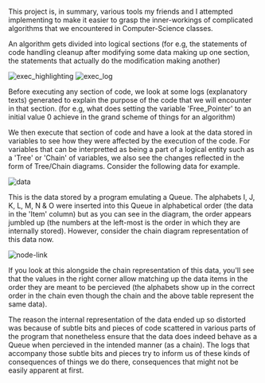 This project is, in summary, various tools my friends and I attempted implementing to make it easier to grasp the inner-workings of complicated algorithms that we encountered in Computer-Science classes.

An algorithm gets divided into logical sections (for e.g, the statements of code handling cleanup after modifying some data making up one section, the statements that actually do the modification making another)

![exec_highlighting](https://user-images.githubusercontent.com/34099661/112932300-647edb80-913d-11eb-9428-3439337d89b7.png)
![exec_log](https://user-images.githubusercontent.com/34099661/112932354-7791ab80-913d-11eb-9471-3ddbe5acf24d.png)

Before executing any section of code, we look at some logs (explanatory texts) generated to explain the purpose of the code that we will encounter in that section. (for e.g, what does setting the variable 'Free_Pointer' to an initial value 0 achieve in the grand scheme of things for an algorithm)

We then execute that section of code and have a look at the data stored in variables to see how they were affected by the execution of the code. For variables that can be interpretted as being a part of a logical entity such as a 'Tree' or 'Chain' of variables, we also see the changes reflected in the form of Tree/Chain diagrams. Consider the following data for example.

![data](https://user-images.githubusercontent.com/34099661/112932399-8b3d1200-913d-11eb-9341-ee238de4a040.png)

This is the data stored by a program emulating a Queue. The alphabets I, J, K, L, M, N & O were inserted into this Queue in alphabetical order (the data in the 'Item' column) but as you can see in the diagram, the order appears jumbled up (the numbers at the left-most is the order in which they are internally stored). However, consider the chain diagram representation of this data now.

![node-link](https://user-images.githubusercontent.com/34099661/112932433-9ee87880-913d-11eb-83c0-396f3a9d6c59.png)

If you look at this alongside the chain representation of this data, you'll see that the values in the right corner allow matching up the data items in the order they are meant to be percieved (the alphabets show up in the correct order in the chain even though the chain and the above table represent the same data). 

The reason the internal representation of the data ended up so distorted was because of subtle bits and pieces of code scattered in various parts of the program that nonetheless ensure that the data does indeed behave as a Queue when percieved in the intended manner (as a chain). The logs that accompany those subtle bits and pieces try to inform us of these kinds of consequences of things we do there, consequences that might not be easily apparent at first.
